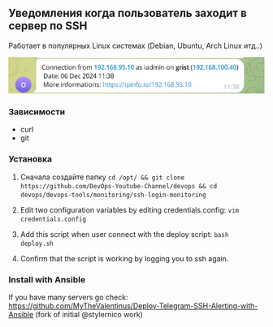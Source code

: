 ## Уведомления когда пользователь заходит в сервер по SSH

Работает в популярных Linux системах (Debian, Ubuntu, Arch Linux итд..)

![Example](msg.png)

### Зависимости
- curl
- git

### Установка
1) Сначала создайте папку 
```cd /opt/ && git clone https://github.com/DevOps-Youtube-Channel/devops && cd devops/devops-tools/monitoring/ssh-login-monitoring```

2) Edit two configuration variables by editing credentials.config:
```vim credentials.config```

3) Add this script when user connect with the deploy script:
```bash deploy.sh```

4) Confirm that the script is working by logging you to ssh again.


### Install with Ansible

If you have many servers go check: https://github.com/MyTheValentinus/Deploy-Telegram-SSH-Alerting-with-Ansible (fork of initial @stylernico work)
